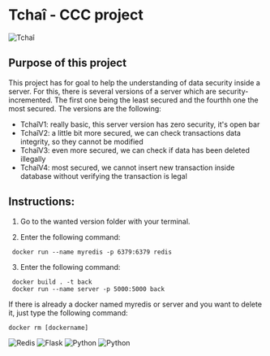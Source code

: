 
# Tchaî - CCC project

![Tchaî](https://github.com/PeyronCalvin/Tchai_PEYRON_Calvin_LOPES_CASTANHEIRA_Marcelo/blob/main/Images/Tchaî.jpg?raw=true)

## Purpose of this project

This project has for goal to help the understanding of data security inside a server. For this, there is several versions of a server which are security-incremented. The first one being the least secured and the fourthh one the most secured. The versions are the following:
* TchaîV1: really basic, this server version has zero security, it's open bar 
* TchaîV2: a little bit more secured, we can check transactions data integrity, so they cannot be modified 
* TchaîV3: even more secured, we can check if data has been deleted illegally
* TchaîV4: most secured, we cannot insert new transaction inside database without verifying the transaction is legal

## Instructions:

1) Go to the wanted version folder with your terminal.

2) Enter the following command: 
```
 docker run --name myredis -p 6379:6379 redis
 ```

3) Enter the following command:  
```
 docker build . -t back
 docker run --name server -p 5000:5000 back
```
If there is already a docker named myredis or server and you want to delete it, just type the following command: 
```
docker rm [dockername]
```


![Redis](https://img.shields.io/badge/redis-CC0000.svg?&style=for-the-badge&logo=redis&logoColor=white)
![Flask](https://img.shields.io/badge/Flask-000000?style=for-the-badge&logo=flask&logoColor=white)
![Python](https://img.shields.io/badge/Python-FFD43B?style=for-the-badge&logo=python&logoColor=blue)
![Python](https://img.shields.io/badge/a%20CCC%20project-blue)
